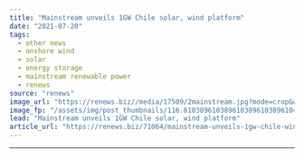 ```yaml
---
title: "Mainstream unveils 1GW Chile solar, wind platform"
date: "2021-07-20"
tags: 
  - other news
  - onshore wind
  - solar
  - energy storage
  - mainstream renewable power
  - renews
source: "renews"
image_url: "https://renews.biz//media/17509/2mainstream.jpg?mode=crop&width=770&heightratio=0.6103896103896103896103896104&slimmage=true"
image_fp: "/assets/img/post_thumbnails/116.6103896103896103896103896104&slimmage=true"
lead: "Mainstream unveils 1GW Chile solar, wind platform"
article_url: "https://renews.biz/71064/mainstream-unveils-1gw-chile-wind-solar-platform/"
---
```


---

